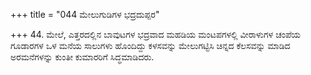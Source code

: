 +++
title = "044 ಮೇಲುಗುಡಿಗಳ ಭದ್ರದುಪ್ಪರ"

+++
44. ಮೇಲೆ, ಎತ್ತರದಲ್ಲಿನ ಬಾವುಟಗಳ ಭದ್ರವಾದ ಮಹಡಿಯ ಮಂಟಪಗಳಲ್ಲಿ ವೀರಾಳುಗಳ ಚಂಪೆಯ ಗೂಡಾರಗಳ ಒಳ ಮನೆಯ ಸಾಲುಗಳು ಹೊಂದಿದ್ದು ಕಳಸವನ್ನು ಮೇಲುಗಟ್ಟಿಸಿ ಚಿನ್ನದ ಕೆಲಸವನ್ನು ಮಾಡಿದ ಅರಮನೆಗಳನ್ನು ಕುಂತೀ ಕುಮಾರರಿಗೆ ಸಿದ್ಧಮಾಡಿದರು.